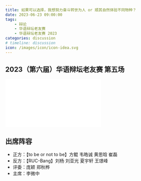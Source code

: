 ```yaml
---
title: 如果可以选择，我想努力奋斗转世为人 or 顺其自然体验不同物种？
date: 2023-06-23 09:00:00
tags:
    - 辩论
    - 华语辩坛老友赛
    - 华语辩坛老友赛 2023
categories: discussion
# timeline: discussion
icon: /images/icon/icon-idea.svg
---
```


## 2023（第六届）华语辩坛老友赛 第五场

<div class="video-container">
    <iframe src="//player.bilibili.com/player.html?aid=272522183&bvid=BV1Sc411M76d&cid=1172840611&page=1" scrolling="no" border="0" frameborder="no" framespacing="0" allowfullscreen="true"> </iframe>
</div>

## 出席阵容

- 正方：【to be or not to be】方鲲 韦皓诚 黄思晗 崔磊
- 反方：【RUC-Bang】刘杨 刘亚光 夏宇轩 王璟峰
- 评委：庞颖 郑秋桦
- 主席：李微中
